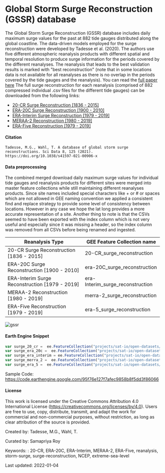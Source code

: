 # Global Storm Surge Reconstruction (GSSR) database

The Global Storm Surge Reconstruction (GSSR) database includes daily maximum surge values for the past at 882 tide gauges distributed along the global coastline. The data-driven models employed for the surge reconstruction were developed by Tadesse et al. (2020). The authors use five different atmospheric reanalysis products with different spatial and temporal resolution to produce surge information for the periods covered by the different reanalyses. The reanalysis that leads to the best validation results is marked with "best reconstruction" (note that in some locations data is not available for all reanalyses as there is no overlap in the periods covered by the tide gauges and the reanalysis). You can read the [full paper here](https://rdcu.be/cjV3v) The full surge reconstruction for each reanalysis (comprised of 882 compressed individual .csv files for the different tide gauges) can be downloaded from the following links:

* [20-CR Surge Reconstruction [1836 - 2015]](https://downgit.github.io/#/home?url=https://github.com/moinabyssinia/webmap/tree/gh-pages/20cr)
* [ERA-20C Surge Reconstruction [1900 - 2010]](https://downgit.github.io/#/home?url=https://github.com/moinabyssinia/webmap/tree/gh-pages/era20c)
* [ERA-Interim Surge Reconstruction [1979 - 2019]](https://downgit.github.io/#/home?url=https://github.com/moinabyssinia/webmap/tree/gh-pages/eraint)
* [MERAA-2 Reconstruction [1980 - 2019]](https://downgit.github.io/#/home?url=https://github.com/moinabyssinia/webmap/tree/gh-pages/merra)
* [ERA-Five Reconstruction [1979 - 2019]](https://downgit.github.io/#/home?url=https://github.com/moinabyssinia/webmap/tree/gh-pages/erafive)

#### Citation

```
Tadesse, M.G., Wahl, T. A database of global storm surge reconstructions. Sci Data 8, 125 (2021).
https://doi.org/10.1038/s41597-021-00906-x
```

#### Data preprocessing

The combined merged download daily maximum surge values for individual tide gauges and reanalysis products for different sites were merged into master feature collections while still maintaining different reanalyses products. Since site names included special characters like + or # or spaces which are not allowed in GEE naming convention we applied a consistent find and replace strategy to provide some level of consistency between locations. However in any case we hope the lat long provides a more accurate representation of a site. Another thing to note is that the CSVs seemed to have been exported with the index column which is not very useful and especially since it was missing a header, so the index column was removed from all CSVs before being renamed and ingested.

|Reanalysis Type                                |GEE Feature Collection name     |
|-----------------------------------------------|--------------------------------|
|20-CR Surge Reconstruction [1836 - 2015]       |20-CR_surge_reconstruction      |
|ERA-20C Surge Reconstruction [1900 - 2010]     |era-20C_surge_reconstruction    |
|ERA-Interim Surge Reconstruction [1979 - 2019] |era-Interim_surge_reconstruction|
|MERAA-2 Reconstruction [1980 - 2019]           |merra-2_surge_reconstruction    |
|ERA-Five Reconstruction [1979 - 2019]          |era-5_surge_reconstruction      |


![gssr](https://user-images.githubusercontent.com/6677629/148161951-b57628b4-f683-4c0c-9c57-1cb632131659.gif)


#### Earth Engine Snippet

```js
var surge_20_cr =  ee.FeatureCollection("projects/sat-io/open-datasets/open-ocean/global_storm_surge_reconstruction/20-CR_surge_reconstruction");
var surge_era_20c =  ee.FeatureCollection("projects/sat-io/open-datasets/open-ocean/global_storm_surge_reconstruction/era-20C_surge_reconstruction");
var surge_era_interim = ee.FeatureCollection("projects/sat-io/open-datasets/open-ocean/global_storm_surge_reconstruction/era-Interim_surge_reconstruction");
var surge_merra_2 =  ee.FeatureCollection("projects/sat-io/open-datasets/open-ocean/global_storm_surge_reconstruction/merra-2_surge_reconstruction");
var surge_era_5 =  ee.FeatureCollection("projects/sat-io/open-datasets/open-ocean/global_storm_surge_reconstruction/era-5_surge_reconstruction");
```

Sample Code: https://code.earthengine.google.com/95f76e127f7afec9858b8f5dd3f86066

#### License

This work is licensed under the Creative Commons Attribution 4.0 International License (https://creativecommons.org/licenses/by/4.0). Users are free to use, copy, distribute, transmit, and adapt the work for commercial and non-commercial purposes, without restriction, as long as clear attribution of the source is provided.

Created by: Tadesse, M.G., Wahl, T.

Curated by: Samapriya Roy

Keywords: : 20-CR, ERA-20C, ERA-Interim, MERAA-2, ERA-Five, reanalysis, storm-surge, surge-reconstruction, NCEP, extreme-sea-level

Last updated: 2022-01-04
